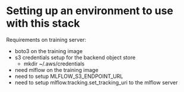 # Setting up an environment to use with this stack

Requirements on training server:
- boto3 on the training image
- s3 credentials setup for the backend object store
  - mkdir ~/.aws/credentials
- need mlflow on the training image
- need to setup MLFLOW_S3_ENDPOINT_URL
- need to setup mlflow.tracking.set_tracking_uri to the mlflow server

